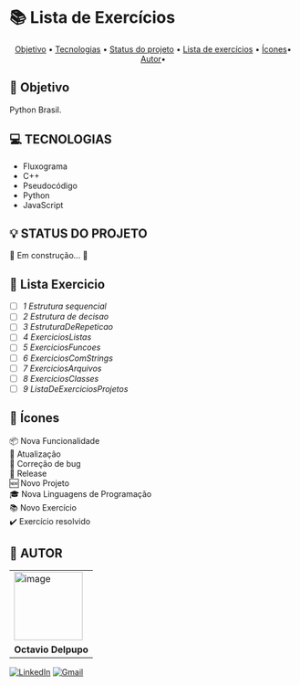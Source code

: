 # 📚 Lista de Exercícios

<p align="center">
 <a href="#-objetivo">Objetivo</a> •
 <a href="#-tecnologias">Tecnologias</a> • 
 <a href="#-status-do-projeto">Status do projeto</a> •
 <a href="#-lista-exercicio">Lista de exercícios</a> •
 <a href="#-ícones">Ícones</a>•
 <a href="#-autor">Autor</a>•
</p>

## 🚀 Objetivo

<p align="justify>

 Este repositório contém a resolução de todos os exercicios proposto pelo site [Python Brasil](https://wiki.python.org.br/ListaDeExercicios).

</p>

## 💻 TECNOLOGIAS

- Fluxograma
- C++
- Pseudocódigo
- Python
- JavaScript

## 💡 STATUS DO PROJETO
 
🚧  Em construção...  🚧

## 📖 Lista Exercicio

- [ ] _1 Estrutura sequencial_
- [ ] _2 Estrutura de decisao_
- [ ] _3 EstruturaDeRepeticao_
- [ ] _4 ExerciciosListas_
- [ ] _5 ExerciciosFuncoes_
- [ ] _6 ExerciciosComStrings_
- [ ] _7 ExerciciosArquivos_
- [ ] _8 ExerciciosClasses_
- [ ] _9 ListaDeExerciciosProjetos_

## 📙 Ícones 

:package: Nova Funcionalidade <br>
:floppy_disk: Atualização <br>
:bug: Correção de bug <br>
:checkered_flag: Release <br>
:new: Novo Projeto <br>
:mortar_board: Nova Linguagens de Programação <br>
:books: Novo Exercício <br>
:heavy_check_mark: Exercício resolvido <br>



## 🧑 AUTOR
 <table>
<tr>
    <td><a href="https://www.github.com/octavio_delpupo/"><img src="https://avatars.githubusercontent.com/OctavioDelpupo" alt="image" height="120" width="120" /> </td>
</tr>
<tr>
<td> <strong>Octavio Delpupo</strong> </td>
</tr>
</table>


[![LinkedIn](https://img.shields.io/badge/LinkedIn-0077B5?style=for-the-badge&logo=linkedin&logoColor=white&link=https://www.linkedin.com/in/pedro-paulo-dantas-costa/)](www.linkedin.com/in/octavio-delpupo)
[![Gmail](https://img.shields.io/badge/Gmail-D14836?style=for-the-badge&logo=gmail&logoColor=white&link=mailto:0901dantaspedro@gmail.com)](mailto:octavio.delpupo@gmail.com)




